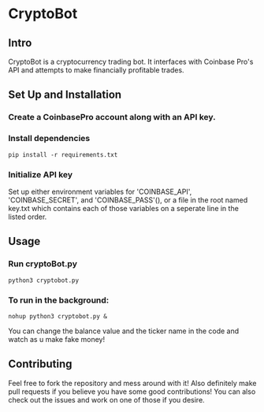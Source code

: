 # CryptoBot

## Intro

CryptoBot is a cryptocurrency trading bot. 
It interfaces with Coinbase Pro's API and attempts to make 
financially profitable trades.

## Set Up and Installation

### Create a CoinbasePro account along with an API key. 

### Install dependencies
```
pip install -r requirements.txt
```

### Initialize API key
Set up either environment variables for 'COINBASE_API', 'COINBASE_SECRET', and 'COINBASE_PASS'(), or a file in the root named key.txt which contains each of those variables on a seperate line in the listed order.

## Usage

### Run cryptoBot.py

```
python3 cryptobot.py
```

### To run in the background: 

```
nohup python3 cryptobot.py &
```

You can change the balance value and the ticker name in the code and watch as u make fake money!

## Contributing

Feel free to fork the repository and mess around with it! 
Also definitely make pull requests if you believe you have some good contributions!
You can also check out the issues and work on one of those if you desire.
